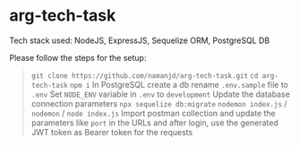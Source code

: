 # arg-tech-task

Tech stack used: NodeJS, ExpressJS, Sequelize ORM, PostgreSQL DB

Please follow the steps for the setup:

>`git clone https://github.com/namanjd/arg-tech-task.git`
>`cd arg-tech-task`
>`npm i`
>In PostgreSQL create a db
>rename `.env.sample` file to `.env` 
>Set `NODE_ENV` variable in `.env` to `development`
>Update the database connection parameters
>`npx sequelize db:migrate`
>`nodemon index.js` / `nodemon` / `node index.js`
>Import postman collection and update the parameters like `port`  in the URLs and after login, use the generated JWT token as Bearer token for the requests
